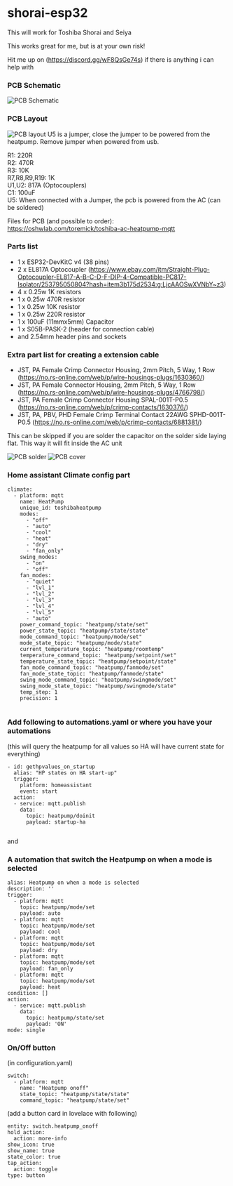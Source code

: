# shorai-esp32
This will work for Toshiba Shorai and Seiya

This works great for me, but is at your own risk!

Hit me up on (https://discord.gg/wF8QsGe74s) if there is anything
i can help with

### PCB Schematic
![PCB Schematic](images/schematic.PNG?raw=true "PCB Schematic")

### PCB Layout
![PCB layout](images/pcb.PNG?raw=true "PCB layout")
U5 is a jumper, close the jumper to be powered from the heatpump. Remove jumper when powered from usb.

R1: 220R  
R2: 470R  
R3: 10K  
R7,R8,R9,R19: 1K  
U1,U2: 817A (Optocouplers)  
C1: 100uF  
U5: When connected with a Jumper, the pcb is powered from the AC (can be soldered)  

Files for PCB (and possible to order): https://oshwlab.com/toremick/toshiba-ac-heatpump-mqtt  

### Parts list

* 1 x ESP32-DevKitC v4 (38 pins)
* 2 x EL817A Optocoupler (https://www.ebay.com/itm/Straight-Plug-Optocoupler-EL817-A-B-C-D-F-DIP-4-Compatible-PC817-Isolator/253795050804?hash=item3b175d2534:g:LjcAAOSwXVNbY~z3)
* 4 x 0.25w 1K resistors
* 1 x 0.25w 470R resistor
* 1 x 0.25w 10K resistor
* 1 x 0.25w 220R resistor
* 1 x 100uF (11mmx5mm) Capacitor 
* 1 x S05B-PASK-2 (header for connection cable)
* and 2.54mm header pins and sockets

### Extra part list for creating a extension cable

* JST, PA Female Crimp Connector Housing, 2mm Pitch, 5 Way, 1 Row (https://no.rs-online.com/web/p/wire-housings-plugs/1630360/)
* JST, PA Female Connector Housing, 2mm Pitch, 5 Way, 1 Row (https://no.rs-online.com/web/p/wire-housings-plugs/4766798/)
* JST, PA Female Crimp Connector Housing SPAL-001T-P0.5 (https://no.rs-online.com/web/p/crimp-contacts/1630376/)
* JST, PA, PBV, PHD Female Crimp Terminal Contact 22AWG SPHD-001T-P0.5 (https://no.rs-online.com/web/p/crimp-contacts/6881381/)

This can be skipped if you are solder the capacitor on the solder side laying flat. This way it will fit inside the AC unit

![PCB solder](images/pcb_solder.png?raw=true "PCB Solder")
![PCB cover](images/pcb_cover.png?raw=true "PCB Cover")



### Home assistant Climate config part

```
climate:
  - platform: mqtt
    name: HeatPump
    unique_id: toshibaheatpump
    modes:
      - "off"
      - "auto"
      - "cool"
      - "heat"
      - "dry"
      - "fan_only"
    swing_modes:
      - "on"
      - "off"
    fan_modes:
      - "quiet"
      - "lvl_1"
      - "lvl_2"
      - "lvl_3"
      - "lvl_4"
      - "lvl_5"
      - "auto"
    power_command_topic: "heatpump/state/set"
    power_state_topic: "heatpump/state/state"
    mode_command_topic: "heatpump/mode/set"
    mode_state_topic: "heatpump/mode/state"
    current_temperature_topic: "heatpump/roomtemp"
    temperature_command_topic: "heatpump/setpoint/set"
    temperature_state_topic: "heatpump/setpoint/state"
    fan_mode_command_topic: "heatpump/fanmode/set"
    fan_mode_state_topic: "heatpump/fanmode/state"
    swing_mode_command_topic: "heatpump/swingmode/set"
    swing_mode_state_topic: "heatpump/swingmode/state"
    temp_step: 1
    precision: 1
    
```


### Add following to automations.yaml or where you have your automations
(this will query the heatpump for all values so HA will have current state
for everything)

``` 
- id: gethpvalues_on_startup 
  alias: "HP states on HA start-up" 
  trigger:
    platform: homeassistant
    event: start
  action: 
  - service: mqtt.publish 
    data: 
      topic: heatpump/doinit
      payload: startup-ha
    
```

and

### A automation that switch the Heatpump on when a mode is selected
```
alias: Heatpump on when a mode is selected
description: ''
trigger:
  - platform: mqtt
    topic: heatpump/mode/set
    payload: auto
  - platform: mqtt
    topic: heatpump/mode/set
    payload: cool
  - platform: mqtt
    topic: heatpump/mode/set
    payload: dry
  - platform: mqtt
    topic: heatpump/mode/set
    payload: fan_only
  - platform: mqtt
    topic: heatpump/mode/set
    payload: heat
condition: []
action:
  - service: mqtt.publish
    data:
      topic: heatpump/state/set
      payload: 'ON'
mode: single
```


### On/Off button

(in configuration.yaml)  
```
switch:
  - platform: mqtt
    name: "Heatpump onoff"
    state_topic: "heatpump/state/state"
    command_topic: "heatpump/state/set"
```

(add a button card in lovelace with following)  
```
entity: switch.heatpump_onoff
hold_action:
  action: more-info
show_icon: true
show_name: true
state_color: true
tap_action:
  action: toggle
type: button
```

